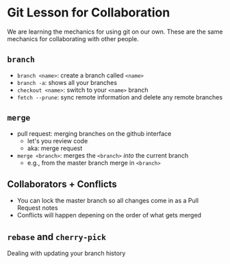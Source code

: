 # Git Lesson for Collaboration

We are learning the mechanics for using git on our own.
These are the same mechanics for collaborating with other people.

## `branch`

- `branch <name>`: create a branch called `<name>`
- `branch -a`: shows all your branches
- `checkout <name>`: switch to your `<name>` branch
- `fetch --prune`: sync remote information and delete any remote branches

## `merge`

- pull request: merging branches on the github interface
  - let's you review code
  - aka: merge request
- `merge <branch>`: merges the `<branch>` *into* the current branch
  - e.g., from the master branch merge in `<branch>`

## Collaborators + Conflicts

- You can lock the master branch so all changes come in as a Pull Request
notes
- Conflicts will happen depening on the order of what gets merged

## `rebase` and `cherry-pick`

Dealing with updating your branch history
